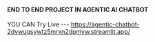 #### END TO END PROJECT IN AGENTIC AI CHATBOT 

YOU CAN Try Live --- https://agentic-chatbot-2dvwuqsywtz5mrxn2dpmyw.streamlit.app/
